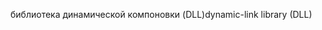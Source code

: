 <span data-ttu-id="80280-101">библиотека динамической компоновки (DLL)</span><span class="sxs-lookup"><span data-stu-id="80280-101">dynamic-link library (DLL)</span></span>